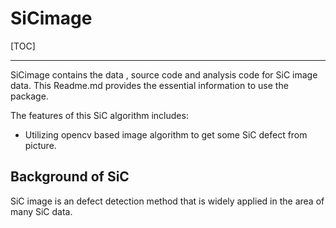 # SiCimage

[TOC]

------

SiCimage contains the data , source code and analysis code for SiC image data. This Readme.md provides the essential information to use the package. 

The features of this SiC algorithm includes:

- Utilizing opencv based image algorithm to get some SiC defect from picture. 

## Background of SiC

SiC image is an defect detection method that is widely applied in the area of many SiC data. 


